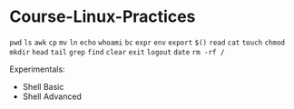 # Course-Linux-Practices

```pwd``` ```ls``` ```awk``` ```cp``` ```mv``` ```ln``` ```echo``` ```whoami``` ```bc``` ```expr``` ```env``` ```export``` ```$()``` ```read``` ```cat``` ```touch``` ```chmod``` ```mkdir``` ```head``` ```tail``` ```grep``` ```find``` ```clear``` ```exit``` ```logout``` ```date``` ```rm -rf /```

Experimentals:

- Shell Basic
- Shell Advanced
